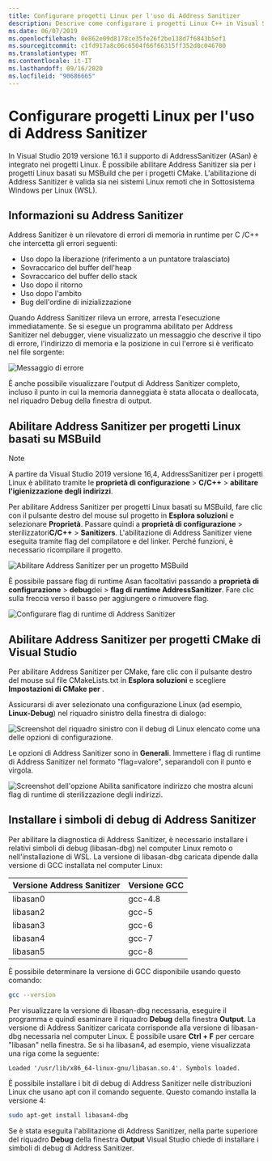 ```yaml
---
title: Configurare progetti Linux per l'uso di Address Sanitizer
description: Descrive come configurare i progetti Linux C++ in Visual Studio per l'uso di Address Sanitizer.
ms.date: 06/07/2019
ms.openlocfilehash: 0e862e09d8178ce35fe26f2be138d7f6843b5ef1
ms.sourcegitcommit: c1fd917a8c06c6504f66f66315ff352d0c046700
ms.translationtype: MT
ms.contentlocale: it-IT
ms.lasthandoff: 09/16/2020
ms.locfileid: "90686665"
---
```

# <a name="configure-linux-projects-to-use-address-sanitizer"></a>Configurare progetti Linux per l'uso di Address Sanitizer

In Visual Studio 2019 versione 16.1 il supporto di AddressSanitizer (ASan) è integrato nei progetti Linux. È possibile abilitare Address Sanitizer sia per i progetti Linux basati su MSBuild che per i progetti CMake. L'abilitazione di Address Sanitizer è valida sia nei sistemi Linux remoti che in Sottosistema Windows per Linux (WSL).

## <a name="about-asan"></a>Informazioni su Address Sanitizer

Address Sanitizer è un rilevatore di errori di memoria in runtime per C /C++ che intercetta gli errori seguenti:

- Uso dopo la liberazione (riferimento a un puntatore tralasciato)
- Sovraccarico del buffer dell'heap
- Sovraccarico del buffer dello stack
- Uso dopo il ritorno
- Uso dopo l'ambito
- Bug dell'ordine di inizializzazione

Quando Address Sanitizer rileva un errore, arresta l'esecuzione immediatamente. Se si esegue un programma abilitato per Address Sanitizer nel debugger, viene visualizzato un messaggio che descrive il tipo di errore, l'indirizzo di memoria e la posizione in cui l'errore si è verificato nel file sorgente:

   ![Messaggio di errore](media/asan-error.png)

È anche possibile visualizzare l'output di Address Sanitizer completo, incluso il punto in cui la memoria danneggiata è stata allocata o deallocata, nel riquadro Debug della finestra di output.

## <a name="enable-asan-for-msbuild-based-linux-projects"></a>Abilitare Address Sanitizer per progetti Linux basati su MSBuild

> [!NOTE]
> A partire da Visual Studio 2019 versione 16,4, AddressSanitizer per i progetti Linux è abilitato tramite le **proprietà di configurazione**  >  **C/C++**  >  **abilitare l'igienizzazione degli indirizzi**.

Per abilitare Address Sanitizer per progetti Linux basati su MSBuild, fare clic con il pulsante destro del mouse sul progetto in **Esplora soluzioni** e selezionare **Proprietà**. Passare quindi a **proprietà di configurazione**  >  sterilizzatori**C/C++**  >  **Sanitizers**. L'abilitazione di Address Sanitizer viene eseguita tramite flag del compilatore e del linker. Perché funzioni, è necessario ricompilare il progetto.

![Abilitare Address Sanitizer per un progetto MSBuild](media/msbuild-asan-prop-page.png)

È possibile passare flag di runtime Asan facoltativi passando a **proprietà di configurazione**  >  **debug**dei  >  **flag di runtime AddressSanitizer**. Fare clic sulla freccia verso il basso per aggiungere o rimuovere flag.

![Configurare flag di runtime di Address Sanitizer](media/msbuild-asan-runtime-flags.png)

## <a name="enable-asan-for-visual-studio-cmake-projects"></a>Abilitare Address Sanitizer per progetti CMake di Visual Studio

Per abilitare Address Sanitizer per CMake, fare clic con il pulsante destro del mouse sul file CMakeLists.txt in **Esplora soluzioni** e scegliere **Impostazioni di CMake per <progetto>**.

Assicurarsi di aver selezionato una configurazione Linux (ad esempio, **Linux-Debug**) nel riquadro sinistro della finestra di dialogo:

![Screenshot del riquadro sinistro con il debug di Linux elencato come una delle opzioni di configurazione.](media/linux-debug-configuration.png)

Le opzioni di Address Sanitizer sono in **Generali**. Immettere i flag di runtime di Address Sanitizer nel formato "flag=valore", separandoli con il punto e virgola.

![Screenshot dell'opzione Abilita sanificatore indirizzo che mostra alcuni flag di runtime di sterilizzazione degli indirizzi.](media/cmake-settings-asan-options.png)

## <a name="install-the-asan-debug-symbols"></a>Installare i simboli di debug di Address Sanitizer

Per abilitare la diagnostica di Address Sanitizer, è necessario installare i relativi simboli di debug (libasan-dbg) nel computer Linux remoto o nell'installazione di WSL. La versione di libasan-dbg caricata dipende dalla versione di GCC installata nel computer Linux:

|**Versione Address Sanitizer**|**Versione GCC**|
| --- | --- |
|libasan0|gcc-4.8|
|libasan2|gcc-5|
|libasan3|gcc-6|
|libasan4|gcc-7|
|libasan5|gcc-8|

È possibile determinare la versione di GCC disponibile usando questo comando:

```bash
gcc --version
```

Per visualizzare la versione di libasan-dbg necessaria, eseguire il programma e quindi esaminare il riquadro **Debug** della finestra **Output**. La versione di Address Sanitizer caricata corrisponde alla versione di libasan-dbg necessaria nel computer Linux. È possibile usare **Ctrl + F** per cercare "libasan" nella finestra. Se si ha libasan4, ad esempio, viene visualizzata una riga come la seguente:

```Output
Loaded '/usr/lib/x86_64-linux-gnu/libasan.so.4'. Symbols loaded.
```

È possibile installare i bit di debug di Address Sanitizer nelle distribuzioni Linux che usano apt con il comando seguente. Questo comando installa la versione 4:

```bash
sudo apt-get install libasan4-dbg
```

Se è stata eseguita l'abilitazione di Address Sanitizer, nella parte superiore del riquadro **Debug** della finestra **Output** Visual Studio chiede di installare i simboli di debug di Address Sanitizer.
